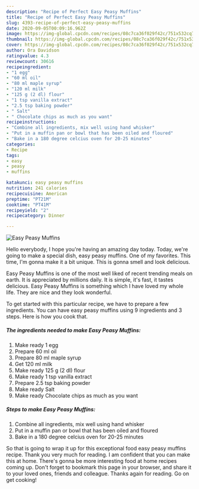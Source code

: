 ```yaml
---
description: "Recipe of Perfect Easy Peasy Muffins"
title: "Recipe of Perfect Easy Peasy Muffins"
slug: 4393-recipe-of-perfect-easy-peasy-muffins
date: 2020-09-05T00:09:16.962Z
image: https://img-global.cpcdn.com/recipes/08c7ca36f029f42c/751x532cq70/easy-peasy-muffins-recipe-main-photo.jpg
thumbnail: https://img-global.cpcdn.com/recipes/08c7ca36f029f42c/751x532cq70/easy-peasy-muffins-recipe-main-photo.jpg
cover: https://img-global.cpcdn.com/recipes/08c7ca36f029f42c/751x532cq70/easy-peasy-muffins-recipe-main-photo.jpg
author: Ora Davidson
ratingvalue: 4.3
reviewcount: 30616
recipeingredient:
- "1 egg"
- "60 ml oil"
- "80 ml maple syrup"
- "120 ml milk"
- "125 g (2 dl) flour"
- "1 tsp vanilla extract"
- "2.5 tsp baking powder"
- " Salt"
- " Chocolate chips as much as you want"
recipeinstructions:
- "Combine all ingredients, mix well using hand whisker"
- "Put in a muffin pan or bowl that has been oiled and floured"
- "Bake in a 180 degree celcius oven for 20-25 minutes"
categories:
- Recipe
tags:
- easy
- peasy
- muffins

katakunci: easy peasy muffins 
nutrition: 241 calories
recipecuisine: American
preptime: "PT21M"
cooktime: "PT41M"
recipeyield: "2"
recipecategory: Dinner

---
```



![Easy Peasy Muffins](https://img-global.cpcdn.com/recipes/08c7ca36f029f42c/751x532cq70/easy-peasy-muffins-recipe-main-photo.jpg)

Hello everybody, I hope you're having an amazing day today. Today, we're going to make a special dish, easy peasy muffins. One of my favorites. This time, I'm gonna make it a bit unique. This is gonna smell and look delicious.

Easy Peasy Muffins is one of the most well liked of recent trending meals on earth. It is appreciated by millions daily. It is simple, it's fast, it tastes delicious. Easy Peasy Muffins is something which I have loved my whole life. They are nice and they look wonderful.




To get started with this particular recipe, we have to prepare a few ingredients. You can have easy peasy muffins using 9 ingredients and 3 steps. Here is how you cook that.

<!--inarticleads1-->

##### The ingredients needed to make Easy Peasy Muffins:

1. Make ready 1 egg
1. Prepare 60 ml oil
1. Prepare 80 ml maple syrup
1. Get 120 ml milk
1. Make ready 125 g (2 dl) flour
1. Make ready 1 tsp vanilla extract
1. Prepare 2.5 tsp baking powder
1. Make ready  Salt
1. Make ready  Chocolate chips as much as you want




<!--inarticleads2-->

##### Steps to make Easy Peasy Muffins:

1. Combine all ingredients, mix well using hand whisker
1. Put in a muffin pan or bowl that has been oiled and floured
1. Bake in a 180 degree celcius oven for 20-25 minutes




So that is going to wrap it up for this exceptional food easy peasy muffins recipe. Thank you very much for reading. I am confident that you can make this at home. There's gonna be more interesting food at home recipes coming up. Don't forget to bookmark this page in your browser, and share it to your loved ones, friends and colleague. Thanks again for reading. Go on get cooking!
